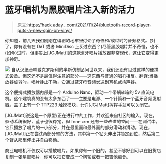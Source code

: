 # 蓝牙唱机为黑胶唱片注入新的活力

> 原文:[https://hack aday . com/2021/11/24/bluetooth-record-player-puts-a-new-spin-on-vinyl/](https://hackaday.com/2021/11/24/bluetooth-record-player-puts-a-new-spin-on-vinyl/)

你知道，前几天我们刚刚在编剧的地牢里讨论了奇怪和/或过时的音频格式。(对了，你有没有在 DAT 或者 MiniDisc 上买过东西？)尽管黑胶唱片并不奇怪，也不(如今)过时，但事实上[JGJMatt]的这款蓝牙唱片播放器非常现代，这让它变得更加神奇。

[![](../Images/f3896bdc384eaf5f70ed5a45634019bf.png)](https://hackaday.com/wp-content/uploads/2021/11/bluetooth-record-player.gif) 自从汉堡音响或克罗斯利的半新仿制品问世以来，我们还没有见过这样的便携式设备。但这还不是最值得注意的部分——这东西与普通的唱机相反。翻译:当播放器旋转时，唱片静止不动，它通过蓝牙将音频发送到耳机或扬声器。

这个便携式播放器内部是一个 Arduino Nano，驱动一个带蜗轮箱的 5v 直流电机。这个建筑真的没有太多东西了——主要是电源、一个针筒和一个蓝牙音频发射器。盖子上有一个 TTP223 触摸模块，允许[JGJMatt]挥挥手就可以关闭它。

[JGJMatt]说这是一个原型/正在进行中的工作，并欢迎来自社区的输入。现在，驱动系统很好，蓝牙也很稳定，但 tone arm 还有一些改进的空间——在测试中，它只播放了唱片的一小部分，并在最里面和最外面的部分滑动和滑动。现在，[JGJMatt]正在尝试两部分臂的方法，其中第一个钻头伸出并锁定到位，然后第二个臂从那里伸出并自由移动。

商业电唱机不仅仅可以播放唱片。如果你有一个旧的，甚至不够好到可以在旧货店复制一张星舰唱片，你可以把它变成一个陶轮或者一把吉他颤音。